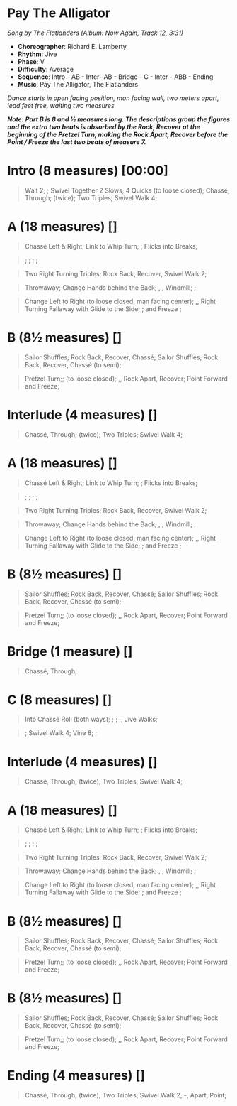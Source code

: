 # Pay The Alligator
*Song by The Flatlanders (Album: Now Again, Track 12, 3:31)*

* **Choreographer**: Richard E. Lamberty
* **Rhythm**: Jive
* **Phase**: V
* **Difficulty**: Average
* **Sequence**: Intro - AB - Inter- AB - Bridge - C - Inter - ABB - Ending
* **Music**: Pay The Alligator, The Flatlanders


*Dance starts in open facing position, man facing wall, two meters apart, lead feet free, waiting two measures*


***Note: Part B is 8 and ½ measures long. The descriptions group the figures and the extra two beats is absorbed by the Rock, Recover at the beginning of the Pretzel Turn, making the Rock Apart, Recover before the Point / Freeze the last two beats of measure 7.***

# Intro (8 measures) [00:00]

> Wait 2; ; Swivel Together 2 Slows; 4 Quicks (to loose closed); Chassé, Through; (twice); Two Triples; Swivel Walk 4;

# A (18 measures) []

> Chassé Left & Right; Link to Whip Turn; ; Flicks into Breaks;

> ; ; ; ;

> Two Right Turning Triples; Rock Back, Recover, Swivel Walk 2;

> Throwaway; Change Hands behind the Back; , , Windmill; ;

> Change Left to Right (to loose closed, man facing center); ,, Right Turning Fallaway with Glide to the Side; ; and Freeze ;

# B (8½ measures) []

> Sailor Shuffles; Rock Back, Recover, Chassé; Sailor Shuffles; Rock Back, Recover, Chassé (to semi);

> Pretzel Turn;; (to loose closed); ,, Rock Apart, Recover; Point Forward and Freeze;

# Interlude (4 measures) []

> Chassé, Through; (twice); Two Triples; Swivel Walk 4;

# A (18 measures) []

> Chassé Left & Right; Link to Whip Turn; ; Flicks into Breaks;

> ; ; ; ;

> Two Right Turning Triples; Rock Back, Recover, Swivel Walk 2;

> Throwaway; Change Hands behind the Back; , , Windmill; ;

> Change Left to Right (to loose closed, man facing center); ,, Right Turning Fallaway with Glide to the Side; ; and Freeze ;

# B (8½ measures) []

> Sailor Shuffles; Rock Back, Recover, Chassé; Sailor Shuffles; Rock Back, Recover, Chassé (to semi);

> Pretzel Turn;; (to loose closed); ,, Rock Apart, Recover; Point Forward and Freeze;

# Bridge (1 measure) []

> Chassé, Through;

# C (8 measures) []

> Into Chassé Roll (both ways); ; ; ,, Jive Walks;

> ; Swivel Walk 4; Vine 8; ;

# Interlude (4 measures) []

> Chassé, Through; (twice); Two Triples; Swivel Walk 4;

# A (18 measures) []

> Chassé Left & Right; Link to Whip Turn; ; Flicks into Breaks;

> ; ; ; ;

> Two Right Turning Triples; Rock Back, Recover, Swivel Walk 2;

> Throwaway; Change Hands behind the Back; , , Windmill; ;

> Change Left to Right (to loose closed, man facing center); ,, Right Turning Fallaway with Glide to the Side; ; and Freeze ;

# B (8½ measures) []

> Sailor Shuffles; Rock Back, Recover, Chassé; Sailor Shuffles; Rock Back, Recover, Chassé (to semi);

> Pretzel Turn;; (to loose closed); ,, Rock Apart, Recover; Point Forward and Freeze;

# B (8½ measures) []

> Sailor Shuffles; Rock Back, Recover, Chassé; Sailor Shuffles; Rock Back, Recover, Chassé (to semi);

> Pretzel Turn;; (to loose closed); ,, Rock Apart, Recover; Point Forward and Freeze;

# Ending (4 measures) []

> Chassé, Through; (twice); Two Triples; Swivel Walk 2, -, Apart, Point;